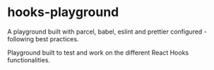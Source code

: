 # hooks-playground

A playground built with parcel, babel, eslint and prettier configured - following best practices.

Playground built to test and work on the different React Hooks functionalities.